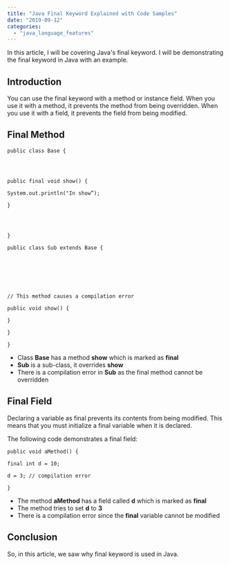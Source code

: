 ```yaml
---
title: "Java Final Keyword Explained with Code Samples"
date: "2019-09-12"
categories: 
  - "java_language_features"
---
```


In this article, I will be covering Java's final keyword. I will be demonstrating the final keyword in Java with an example.

## Introduction

You can use the final keyword with a method or instance field. When you use it with a method, it prevents the method from being overridden. When you use it with a field, it prevents the field from being modified.

## Final Method

```
public class Base {




public final void show() {

System.out.println("In show”);

}




}

public class Sub extends Base {







// This method causes a compilation error

public void show() {

}

}

}
```

- Class **Base** has a method **show** which is marked as **final**
- **Sub** is a sub-class, it overrides **show**
- There is a compilation error in **Sub** as the final method cannot be overridden


## Final Field

Declaring a variable as final prevents its contents from being modified. This means that you must initialize a final variable when it is declared.

The following code demonstrates a final field:

```
public void aMethod() {

final int d = 10;

d = 3; // compilation error

}
```

- The method **aMethod** has a field called **d** which is marked as **final**
- The method tries to set **d** to **3**
- There is a compilation error since the **final** variable cannot be modified

## Conclusion

So, in this article, we saw why final keyword is used in Java.
